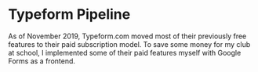 # Typeform Pipeline

As of November 2019, Typeform.com moved most of their previously free features to their paid subscription model. To save some money for my club at school, I implemented some of their paid features myself with Google Forms as a frontend.
